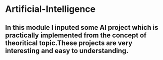 # Artificial-Intelligence
## In this module I inputed some AI project which is practically implemented from the concept of theoritical topic.These projects are very interesting and easy to understanding.
